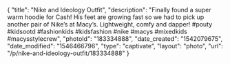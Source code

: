 {
    "title": "Nike and Ideology Outfit",
    "description": "Finally found a super warm hoodie for Cash! His feet are growing fast so we had to pick up another pair of Nike’s at Macy’s. Lightweight, comfy and dapper! #pouty #kidsootd #fashionkids #kidsfashion #nike #macys #mixedkids #macysstylecrew",
    "photoId": "183334888",
    "date_created": "1542079675",
    "date_modified": "1546466796",
    "type": "captivate",
    "layout": "photo",
    "url": "\/p\/nike-and-ideology-outfit\/183334888"
}